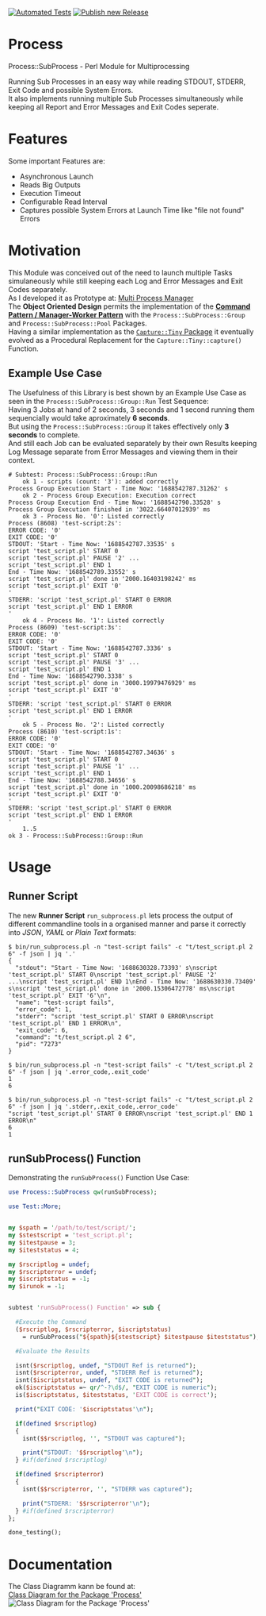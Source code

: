 [![Automated Tests](https://github.com/bodo-hugo-barwich/Process/actions/workflows/automated_testing.yml/badge.svg)](https://github.com/bodo-hugo-barwich/Process/actions/workflows/automated_testing.yml)
[![Publish new Release](https://github.com/bodo-hugo-barwich/Process/actions/workflows/publish_release.yml/badge.svg)](https://github.com/bodo-hugo-barwich/Process/actions/workflows/publish_release.yml)

# Process
Process::SubProcess - Perl Module for Multiprocessing

Running Sub Processes in an easy way while reading STDOUT, STDERR, Exit Code and possible System Errors. \
It also implements running multiple Sub Processes simultaneously while keeping all Report and Error Messages and Exit Codes
seperate.

# Features
Some important Features are:
* Asynchronous Launch
* Reads Big Outputs
* Execution Timeout
* Configurable Read Interval
* Captures possible System Errors at Launch Time like "file not found" Errors

# Motivation
This Module was conceived out of the need to launch multiple Tasks simulaneously while still keeping each Log and Error Messages and Exit Codes separately. \
As I developed it as Prototype at:
[Multi Process Manager](https://stackoverflow.com/questions/50177534/why-do-pipes-from-child-processes-break-sometimes-and-sometimes-not)\
The **Object Oriented Design** permits the implementation of the **[Command Pattern / Manager-Worker Pattern](https://en.wikipedia.org/wiki/Command_pattern)** with the `Process::SubProcess::Group` and `Process::SubProcess::Pool` Packages.\
Having a similar implementation as the [`Capture::Tiny` Package](https://metacpan.org/pod/Capture::Tiny) it eventually evolved as a Procedural Replacement for the `Capture::Tiny::capture()` Function.

## Example Use Case
The Usefulness of this Library is best shown by an Example Use Case as seen in the `Process::SubProcess::Group::Run` Test Sequence:\
Having 3 Jobs at hand of 2 seconds, 3 seconds and 1 second running them sequencially would take aproximately **6 seconds**.\
But using the `Process::SubProcess::Group` it takes effectively only **3 seconds** to complete.\
And still each Job can be evaluated separately by their own Results keeping Log Message separate from Error Messages and viewing them in their context.
```
# Subtest: Process::SubProcess::Group::Run
    ok 1 - scripts (count: '3'): added correctly
Process Group Execution Start - Time Now: '1688542787.31262' s
    ok 2 - Process Group Execution: Execution correct
Process Group Execution End - Time Now: '1688542790.33528' s
Process Group Execution finished in '3022.66407012939' ms
    ok 3 - Process No. '0': Listed correctly
Process (8608) 'test-script:2s':
ERROR CODE: '0'
EXIT CODE: '0'
STDOUT: 'Start - Time Now: '1688542787.33535' s
script 'test_script.pl' START 0
script 'test_script.pl' PAUSE '2' ...
script 'test_script.pl' END 1
End - Time Now: '1688542789.33552' s
script 'test_script.pl' done in '2000.16403198242' ms
script 'test_script.pl' EXIT '0'
'
STDERR: 'script 'test_script.pl' START 0 ERROR
script 'test_script.pl' END 1 ERROR
'
    ok 4 - Process No. '1': Listed correctly
Process (8609) 'test-script:3s':
ERROR CODE: '0'
EXIT CODE: '0'
STDOUT: 'Start - Time Now: '1688542787.3336' s
script 'test_script.pl' START 0
script 'test_script.pl' PAUSE '3' ...
script 'test_script.pl' END 1
End - Time Now: '1688542790.3338' s
script 'test_script.pl' done in '3000.19979476929' ms
script 'test_script.pl' EXIT '0'
'
STDERR: 'script 'test_script.pl' START 0 ERROR
script 'test_script.pl' END 1 ERROR
'
    ok 5 - Process No. '2': Listed correctly
Process (8610) 'test-script:1s':
ERROR CODE: '0'
EXIT CODE: '0'
STDOUT: 'Start - Time Now: '1688542787.34636' s
script 'test_script.pl' START 0
script 'test_script.pl' PAUSE '1' ...
script 'test_script.pl' END 1
End - Time Now: '1688542788.34656' s
script 'test_script.pl' done in '1000.20098686218' ms
script 'test_script.pl' EXIT '0'
'
STDERR: 'script 'test_script.pl' START 0 ERROR
script 'test_script.pl' END 1 ERROR
'
    1..5
ok 3 - Process::SubProcess::Group::Run
```

# Usage
## Runner Script
The new **Runner Script** `run_subprocess.pl` lets process the output of different commandline tools
in a organised manner and parse it correctly into _JSON_, _YAML_ or _Plain Text_ formats:
```plain
$ bin/run_subprocess.pl -n "test-script fails" -c "t/test_script.pl 2 6" -f json | jq '.'
{
  "stdout": "Start - Time Now: '1688630328.73393' s\nscript 'test_script.pl' START 0\nscript 'test_script.pl' PAUSE '2' ...\nscript 'test_script.pl' END 1\nEnd - Time Now: '1688630330.73409' s\nscript 'test_script.pl' done in '2000.15306472778' ms\nscript 'test_script.pl' EXIT '6'\n",
  "name": "test-script fails",
  "error_code": 1,
  "stderr": "script 'test_script.pl' START 0 ERROR\nscript 'test_script.pl' END 1 ERROR\n",
  "exit_code": 6,
  "command": "t/test_script.pl 2 6",
  "pid": "7273"
}
```
```plain
$ bin/run_subprocess.pl -n "test-script fails" -c "t/test_script.pl 2 6" -f json | jq '.error_code,.exit_code'
1
6
```
```plain
$ bin/run_subprocess.pl -n "test-script fails" -c "t/test_script.pl 2 6" -f json | jq '.stderr,.exit_code,.error_code'
"script 'test_script.pl' START 0 ERROR\nscript 'test_script.pl' END 1 ERROR\n"
6
1
```

## runSubProcess() Function
Demonstrating the `runSubProcess()` Function Use Case:
```perl
use Process::SubProcess qw(runSubProcess);

use Test::More;


my $spath = '/path/to/test/script/';
my $stestscript = 'test_script.pl';
my $itestpause = 3;
my $iteststatus = 4;

my $rscriptlog = undef;
my $rscripterror = undef;
my $iscriptstatus = -1;
my $irunok = -1;


subtest 'runSubProcess() Function' => sub {

  #Execute the Command
  ($rscriptlog, $rscripterror, $iscriptstatus)
    = runSubProcess("${spath}${stestscript} $itestpause $iteststatus");

  #Evaluate the Results

  isnt($rscriptlog, undef, "STDOUT Ref is returned");
  isnt($rscripterror, undef, "STDERR Ref is returned");
  isnt($iscriptstatus, undef, "EXIT CODE is returned");
  ok($iscriptstatus =~ qr/^-?\d$/, "EXIT CODE is numeric");
  is($iscriptstatus, $iteststatus, 'EXIT CODE is correct');

  print("EXIT CODE: '$iscriptstatus'\n");

  if(defined $rscriptlog)
  {
    isnt($$rscriptlog, '', "STDOUT was captured");

    print("STDOUT: '$$rscriptlog'\n");
  } #if(defined $rscriptlog)

  if(defined $rscripterror)
  {
    isnt($$rscripterror, '', "STDERR was captured");

    print("STDERR: '$$rscripterror'\n");
  } #if(defined $rscripterror)
};

done_testing();
```

# Documentation
The Class Diagramm kann be found at:\
[Class Diagram for the Package 'Process'](docs/Process.jpg)\
![Class Diagram for the Package 'Process'](docs/Process.jpg)


